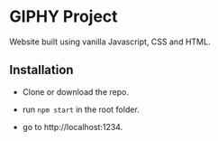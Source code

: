 # GIPHY Project

Website built using vanilla Javascript, CSS and HTML.

## Installation

- Clone or download the repo.

- run `npm start` in the root folder.

- go to http://localhost:1234.
